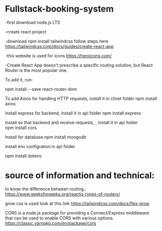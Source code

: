 # Fullstack-booking-system
-first download node.js LTS

-create react project

-download npm install tailwindcss follow steps here
https://tailwindcss.com/docs/guides/create-react-app

-this website is used for icons https://heroicons.com/ 

-Create React App doesn't prescribe a specific routing solution, but React Router is the most popular one.

To add it, run:

npm install --save react-router-dom

To add Axios for handling HTTP requests, install it in clinet folder
npm install axios



Install express for backend, install it in api folder
npm install express 

Install so that backend and receive requests, , install it in api folder  
npm install cors

Install for database
npm install mongodb 


install env configration in api folder

npm install dotenv
# source of information and technical:

to know the difference between routing..
https://www.geeksforgeeks.org/reactjs-types-of-routers/


grow css is used look at this link 
https://tailwindcss.com/docs/flex-grow


CORS is a node.js package for providing a Connect/Express middleware that can be used to enable CORS with various options.
https://classic.yarnpkg.com/en/package/cors